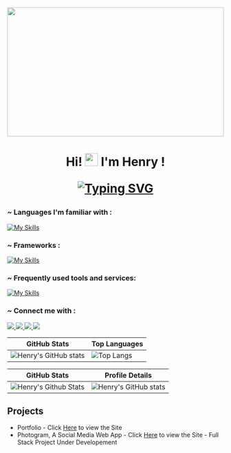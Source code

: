 #

<img src="welcome.gif" width="100%" height="300px">
<a align="center">
</a>
<h1 align="center"> Hi! <img  src="https://raw.githubusercontent.com/aemmadi/aemmadi/master/wave.gif" alt="chan" width="30px" height="30px"> I'm Henry !

[![Typing SVG](https://readme-typing-svg.herokuapp.com?font=Fira+Code&pause=1000&center=true&vCenter=true&random=false&width=435&lines=I'm+a+Full+stack+developer)](https://git.io/typing-svg)

</h1>

<h3 align="left"> ~ Languages I'm familiar with :</h3>

[![My Skills](https://skillicons.dev/icons?i=c,cpp,bash,python,html,css,javascript,php&theme=dark)](https://skillicons.dev)

<h3 align="left"> ~ Frameworks :</h3>

[![My Skills](https://skillicons.dev/icons?i=nodejs,jquery,bootstrap,sass,tailwind&theme=dark)](https://skillicons.dev)

<h3 align="left"> ~ Frequently used tools and services:</h3>

[![My Skills](https://skillicons.dev/icons?i=arduino,docker,git,github,gitlab,linux,mongodb,mysql,neovim,postgres,postman,rabbitmq,redis,vscode&theme=dark)](https://skillicons.dev)

<h3 align="left"> ~ Connect me with :</h3>

<p align="left">
  <a href="https://discord.com/channels/@me">
    <img src="https://skillicons.dev/icons?i=discord" />
  </a>
  <a href="https://www.instagram.com/being_henry/" >
    <img src="https://skillicons.dev/icons?i=instagram" />
  </a>
  <a href="https://linkedin.com/in/henry-jm-058a7b219">
    <img src="https://skillicons.dev/icons?i=linkedin" />
  </a>
  <a href="https://twitter.com/@being__henry">
    <img src="https://skillicons.dev/icons?i=twitter" />
  </a>
</p>



| GitHub Stats                                                                                           | Top Languages                                                                                            |
|--------------------------------------------------------------------------------------------------------|----------------------------------------------------------------------------------------------------------|
| ![Henry's GitHub stats](https://github-readme-stats.vercel.app/api?username=henry-jacq&show_icons=true&theme=neon) | ![Top Langs](https://github-readme-stats.vercel.app/api/top-langs/?username=henry-jacq&layout=compact&theme=neon) |

| GitHub Stats                                                                                                   | Profile Details                                                                                               |
|---------------------------------------------------------------------------------------------------------------|---------------------------------------------------------------------------------------------------------------|
| ![Henry's Github Stats](http://github-profile-summary-cards.vercel.app/api/cards/productive-time?username=henry-jacq&theme=2077&utcOffset={utcOffset}) | ![Henry's GitHub stats](http://github-profile-summary-cards.vercel.app/api/cards/profile-details?username=henry-jacq&theme=2077) |

    
     
 ## Projects
 - Portfolio - Click [Here](https://henryj-jacq.github.io/portfolio) to view the Site
 - Photogram, A Social Media Web App - Click [Here](https://photogram.selfmade.social) to view the Site - Full Stack Project Under Developement
